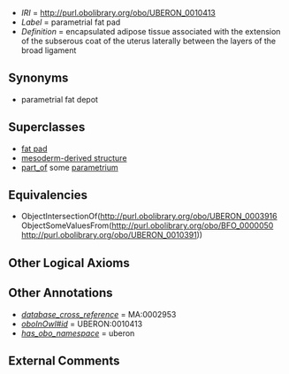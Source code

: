  * *IRI* = http://purl.obolibrary.org/obo/UBERON_0010413
 * *Label* = parametrial fat pad
 * *Definition* = encapsulated adipose tissue associated with the extension of the subserous coat of the uterus laterally between the layers of the broad ligament

## Synonyms

 * parametrial fat depot

## Superclasses

 * [fat pad](../../UBERON/16/UBERON_0003916.md)
 * [mesoderm-derived structure](../../UBERON/20/UBERON_0004120.md)
 * [part_of](../../BFO/50/BFO_0000050.md) some [parametrium](../../UBERON/91/UBERON_0010391.md)

## Equivalencies

 * ObjectIntersectionOf(<http://purl.obolibrary.org/obo/UBERON_0003916> ObjectSomeValuesFrom(<http://purl.obolibrary.org/obo/BFO_0000050> <http://purl.obolibrary.org/obo/UBERON_0010391>))

## Other Logical Axioms


## Other Annotations

 * *[database_cross_reference](../../ef/oboInOwl#hasDbXref.md)* = MA:0002953
 * *[oboInOwl#id](../../id/oboInOwl#id.md)* = UBERON:0010413
 * *[has_obo_namespace](../../ce/oboInOwl#hasOBONamespace.md)* = uberon

## External Comments

